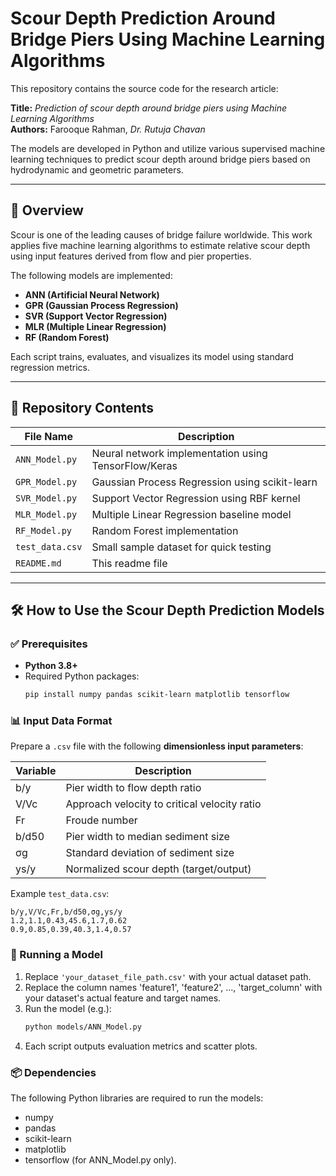 
# Scour Depth Prediction Around Bridge Piers Using Machine Learning Algorithms

This repository contains the source code for the research article:

**Title:** *Prediction of scour depth around bridge piers using Machine Learning Algorithms*  
**Authors:** Farooque Rahman, *Dr. Rutuja Chavan*

The models are developed in Python and utilize various supervised machine learning techniques to predict scour depth around bridge piers based on hydrodynamic and geometric parameters.

---

## 📌 Overview

Scour is one of the leading causes of bridge failure worldwide. This work applies five machine learning algorithms to estimate relative scour depth using input features derived from flow and pier properties.

The following models are implemented:
- **ANN (Artificial Neural Network)**
- **GPR (Gaussian Process Regression)**
- **SVR (Support Vector Regression)**
- **MLR (Multiple Linear Regression)**
- **RF (Random Forest)**

Each script trains, evaluates, and visualizes its model using standard regression metrics.

---

## 📁 Repository Contents

| File Name         | Description                                                   |
|------------------|---------------------------------------------------------------|
| `ANN_Model.py`    | Neural network implementation using TensorFlow/Keras         |
| `GPR_Model.py`    | Gaussian Process Regression using scikit-learn                |
| `SVR_Model.py`    | Support Vector Regression using RBF kernel                    |
| `MLR_Model.py`    | Multiple Linear Regression baseline model                     |
| `RF_Model.py`     | Random Forest implementation                                  |
| `test_data.csv`   | Small sample dataset for quick testing              |
| `README.md`       | This readme file                                              |
---

## 🛠️ How to Use the Scour Depth Prediction Models



### ✅ Prerequisites

- **Python 3.8+**
- Required Python packages:
  ```bash
  pip install numpy pandas scikit-learn matplotlib tensorflow
  ```

### 📊 Input Data Format

Prepare a `.csv` file with the following **dimensionless input parameters**:

| Variable | Description                                   |
|----------|-----------------------------------------------|
| b/y      | Pier width to flow depth ratio               |
| V/Vc     | Approach velocity to critical velocity ratio |
| Fr       | Froude number                                 |
| b/d50    | Pier width to median sediment size           |
| σg       | Standard deviation of sediment size          |
| ys/y     | Normalized scour depth (target/output)       |

Example `test_data.csv`:
```csv
b/y,V/Vc,Fr,b/d50,σg,ys/y
1.2,1.1,0.43,45.6,1.7,0.62
0.9,0.85,0.39,40.3,1.4,0.57
```

### 🚀 Running a Model

1. Replace `'your_dataset_file_path.csv'` with your actual dataset path.
2. Replace the column names 'feature1', 'feature2', ..., 'target_column' with your dataset's actual feature and target names.
3. Run the model (e.g.):
   ```bash
   python models/ANN_Model.py
   ```
4. Each script outputs evaluation metrics and scatter plots.

### 📦 Dependencies

The following Python libraries are required to run the models:
- numpy
- pandas
- scikit-learn
- matplotlib
- tensorflow (for ANN_Model.py only).




